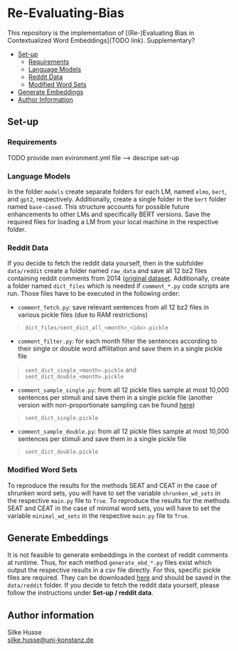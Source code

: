 # Re-Evaluating-Bias
This repository is the implementation of [(Re-)Evaluating Bias in Contextualized Word Embeddings](TODO link).
Supplementary?

- [Set-up](#setup)
  - [Requirements](#reqs)
  - [Language Models](#models)
  - [Reddit Data](#reddit)
  - [Modified Word Sets](#mod)
- [Generate Embeddings](#embeds)
- [Author Information](#author) 

<a name="setup"></a>
## Set-up

<a name="reqs"></a>
### Requirements
TODO provide own evironment.yml file --> descripe set-up

<a name="models"></a>
### Language Models
In the folder `models` create separate folders for each LM, named `elmo`, `bert`, and `gpt2`, respectively. Additionally, create a single folder in the `bert` folder named `base-cased`. This structure accounts for possible future enhancements to other LMs and specifically BERT versions. Save the required files for loading a LM from your local machine in the respective folder. 

<a name="reddit"></a>
### Reddit Data
If you decide to fetch the reddit data yourself, then in the subfolder `data/reddit` create a folder named `raw_data` and save all 12 bz2 files containing reddit comments from 2014 ([original dataset](https://files.pushshift.io/reddit/comments/). Additionally, create a folder named `dict_files` which is needed if `comment_*.py` code scripts are run. Those files have to be executed in the following order:
- `comment_fetch.py`: save relevant sentences from all 12 bz2 files in various pickle files (due to RAM restrictions)

> `dict_files/sent_dict_all_<month>_<idx>.pickle` <br />
- `comment_filter.py`: for each month filter the sentences according to their single or double word affilitation and save them in a single pickle file

> `sent_dict_single_<month>.pickle` and `sent_dict_double_<month>.pickle` <br />
- `comment_sample_single.py`: from all 12 pickle files sample at most 10,000 sentences per stimuli and save them in a single pickle file (another version with non-proportionate sampling can be found [here](https://www.kaggle.com/code/silkehusse/ceat-comment-sample-single))

> `sent_dict_single.pickle` <br />
- `comment_sample_double.py`: from all 12 pickle files sample at most 10,000 sentences per stimuli and save them in a single pickle file

> `sent_dict_double.pickle` <br />

<a name="mod"></a>
### Modified Word Sets
To reproduce the results for the methods SEAT and CEAT in the case of shrunken word sets, you will have to set the variable `shrunken_wd_sets` in the respective `main.py` file to `True`. To reproduce the results for the methods SEAT and CEAT in the case of minimal word sets, you will have to set the variable `minimal_wd_sets` in the respective `main.py` file to `True`.

<a name="embeds"></a>
## Generate Embeddings
It is not feasible to generate embeddings in the context of reddit comments at runtime. Thus, for each method `generate_ebd_*.py` files exist which output the respective results in a csv file directly. For this, specific pickle files are required. They can be downloaded [here](https://www.kaggle.com/datasets/silkehusse/ceat-dict-files) and should be saved in the `data/reddit` folder. If you decide to fetch the reddit data yourself, please follow the instructions under **Set-up / reddit data**. 

<a name="author"></a>
## Author information
Silke Husse <br />
silke.husse@uni-konstanz.de
